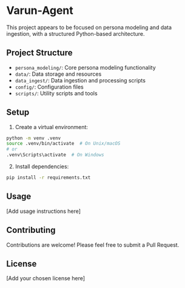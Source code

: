 # Varun-Agent

This project appears to be focused on persona modeling and data ingestion, with a structured Python-based architecture.

## Project Structure

- `persona_modeling/`: Core persona modeling functionality
- `data/`: Data storage and resources
- `data_ingest/`: Data ingestion and processing scripts
- `config/`: Configuration files
- `scripts/`: Utility scripts and tools

## Setup

1. Create a virtual environment:
```bash
python -m venv .venv
source .venv/bin/activate  # On Unix/macOS
# or
.venv\Scripts\activate  # On Windows
```

2. Install dependencies:
```bash
pip install -r requirements.txt
```

## Usage

[Add usage instructions here]

## Contributing

Contributions are welcome! Please feel free to submit a Pull Request.

## License

[Add your chosen license here] 